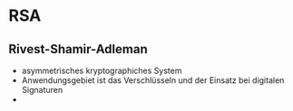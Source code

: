 # RSA
## Rivest-Shamir-Adleman

- asymmetrisches kryptographiches System
- Anwendungsgebiet ist das Verschlüsseln und der Einsatz bei digitalen Signaturen
- 
